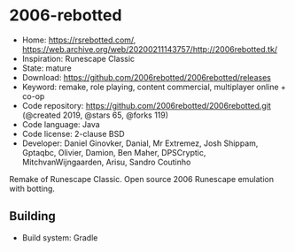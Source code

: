 # 2006-rebotted

- Home: https://rsrebotted.com/, https://web.archive.org/web/20200211143757/http://2006rebotted.tk/
- Inspiration: Runescape Classic
- State: mature
- Download: https://github.com/2006rebotted/2006rebotted/releases
- Keyword: remake, role playing, content commercial, multiplayer online + co-op
- Code repository: https://github.com/2006rebotted/2006rebotted.git (@created 2019, @stars 65, @forks 119)
- Code language: Java
- Code license: 2-clause BSD
- Developer: Daniel Ginovker, Danial, Mr Extremez, Josh Shippam, Gptaqbc, Olivier, Damion, Ben Maher, DPSCryptic, MitchvanWijngaarden, Arisu, Sandro Coutinho

Remake of Runescape Classic.
Open source 2006 Runescape emulation with botting.

## Building

- Build system: Gradle
